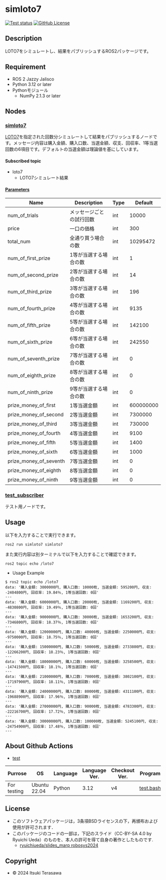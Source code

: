# simloto7
<a href="https://github.com/IT2729/simloto7_ros2/actions/workflows/test.yml"><img src="https://github.com/IT2729/simloto7_ros2/actions/workflows/test.yml/badge.svg" alt="Test status"></a>
<a href="https://github.com/IT2729/simloto7_ros2/tree/main?tab=BSD-3-Clause-1-ov-file"><img alt="GitHub License" src="https://img.shields.io/github/license/IT2729/simloto7_ros2"></a>

## Description
LOTO7をシミュレートし、結果をパブリッシュするROS2パッケージです。

## Requirement
- ROS 2 Jazzy Jalisco
- Python 3.12 or later
- Pythonモジュール
    - NumPy 2.1.3 or later

## Nodes
### <a href="https://github.com/IT2729/simloto7_ros2/blob/main/simloto7/simloto7.py">simloto7</a>
<a href="https://www.takarakuji-official.jp/kuji/loto/loto7/">LOTO7</a>を指定された回数分シミュレートして結果をパブリッシュするノードです。メッセージ内容は購入金額、購入口数、当選金額、収支、回収率、1等当選回数の6項目です。デフォルトの当選金額は理論値を基にしています。

#### Subscribed topic
- loto7
    - LOTO7シミュレート結果

#### <a href="https://github.com/IT2729/simloto7_ros2/blob/main/config/params.yaml">Parameters</a>

|Name                    | Description              | Type | Default   |
|------------------------|--------------------------|------|-----------|
| num_of_trials          | メッセージごとの試行回数 | int  | 10000     |
| price                  | 一口の価格               | int  | 300       |
| total_num              | 全通り買う場合の数       | int  | 10295472  |
| num_of_first_prize     | 1等が当選する場合の数    | int  | 1         |
| num_of_second_prize    | 2等が当選する場合の数    | int  | 14        |
| num_of_third_prize     | 3等が当選する場合の数    | int  | 196       |
| num_of_fourth_prize    | 4等が当選する場合の数    | int  | 9135      |
| num_of_fifth_prize     | 5等が当選する場合の数    | int  | 142100    |
| num_of_sixth_prize     | 6等が当選する場合の数    | int  | 242550    |
| num_of_seventh_prize   | 7等が当選する場合の数    | int  | 0         |
| num_of_eighth_prize    | 8等が当選する場合の数    | int  | 0         |
| num_of_ninth_prize     | 9等が当選する場合の数    | int  | 0         |
| prize_money_of_first   | 1等当選金額              | int  | 600000000 |
| prize_money_of_second  | 2等当選金額              | int  | 7300000   |
| prize_money_of_third   | 3等当選金額              | int  | 730000    |
| prize_money_of_fourth  | 4等当選金額              | int  | 9100      |
| prize_money_of_fifth   | 5等当選金額              | int  | 1400      |
| prize_money_of_sixth   | 6等当選金額              | int  | 1000      |
| prize_money_of_seventh | 7等当選金額              | int  | 0         |
| prize_money_of_eighth  | 8等当選金額              | int  | 0         |
| prize_money_of_ninth   | 9等当選金額              | int  | 0         |

### <a href="https://github.com/IT2729/simloto7_ros2/blob/main/simloto7/test_subscriber.py">test_subscriber</a>
テスト用ノードです。

## Usage
以下を入力することで実行できます。
```
ros2 run simloto7 simloto7
```

また実行内容は別ターミナルで以下を入力することで確認できます。
```
ros2 topic echo /loto7
```

- Usage Example
```
$ ros2 topic echo /loto7
data: '購入金額: 3000000円, 購入口数: 10000枚, 当選金額: 595200円, 収支: -2404800円, 回収率: 19.84％, 1等当選回数: 0回'
---
data: '購入金額: 6000000円, 購入口数: 20000枚, 当選金額: 1169200円, 収支: -4830800円, 回収率: 19.49％, 1等当選回数: 0回'
---
data: '購入金額: 9000000円, 購入口数: 30000枚, 当選金額: 1653200円, 収支: -7346800円, 回収率: 18.37％, 1等当選回数: 0回'
---
data: '購入金額: 12000000円, 購入口数: 40000枚, 当選金額: 2250000円, 収支: -9750000円, 回収率: 18.75％, 1等当選回数: 0回'
---
data: '購入金額: 15000000円, 購入口数: 50000枚, 当選金額: 2733800円, 収支: -12266200円, 回収率: 18.23％, 1等当選回数: 0回'
---
data: '購入金額: 18000000円, 購入口数: 60000枚, 当選金額: 3258500円, 収支: -14741500円, 回収率: 18.1％, 1等当選回数: 0回'
---
data: '購入金額: 21000000円, 購入口数: 70000枚, 当選金額: 3802100円, 収支: -17197900円, 回収率: 18.11％, 1等当選回数: 0回'
---
data: '購入金額: 24000000円, 購入口数: 80000枚, 当選金額: 4311100円, 収支: -19688900円, 回収率: 17.96％, 1等当選回数: 0回'
---
data: '購入金額: 27000000円, 購入口数: 90000枚, 当選金額: 4783300円, 収支: -22216700円, 回収率: 17.72％, 1等当選回数: 0回'
---
data: '購入金額: 30000000円, 購入口数: 100000枚, 当選金額: 5245100円, 収支: -24754900円, 回収率: 17.48％, 1等当選回数: 0回'
---
```

## About Github Actions
- <a href="https://github.com/IT2729/simloto7_ros2/blob/main/.github/workflows/test.yml">test</a>

| Purrose     | OS           | Language | Language Ver.     | Checkout Ver.     | Program   |
|-------------|--------------|----------|-------------------|-------------------|-----------|
| For testing | Ubuntu 22.04 | Python   | 3.12              | v4                | <a href="https://github.com.IT2729/simloto7_ros2/blob/main/test/test.bash">test.bash</a> |

## License
- このソフトウェアパッケージは，3条項BSDライセンスの下，再頒布および使用が許可されます．
- このパッケージのコードの一部は，下記のスライド（CC-BY-SA 4.0 by Ryuichi Ueda）のものを、本人の許可を得て自身の著作としたものです.
    - <a href="https://github.com/ryuichiueda/slides_marp/tree/master/robosys2024">ryuichiueda/slides_marp robosys2024</a>

## Copyright
- © 2024 Itsuki Terasawa
